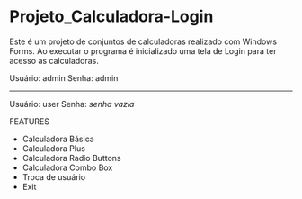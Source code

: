 # Projeto_Calculadora-Login

Este é um projeto de conjuntos de calculadoras realizado com Windows Forms. Ao executar o programa é inicializado uma tela de Login para ter acesso as calculadoras.

  Usuário: admin
  Senha: admin
  
-------------------------------------------------------
  Usuário: user
  Senha: _senha vazia_

FEATURES
  - Calculadora Básica
  - Calculadora Plus
  - Calculadora Radio Buttons
  - Calculadora Combo Box
  - Troca de usuário
  - Exit
